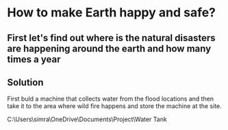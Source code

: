 # How to make Earth happy and safe?
<h2> First let's find out where is the natural disasters are happening around the earth and how many times a year</h2>

<h2> Solution</h2>
<p> First buld a machine that collects water from the flood locations and then take it to the area where wild fire happens and store the machine at the site.</p>
C:\Users\simra\OneDrive\Documents\Project\Water Tank
<picture>
  <source media="(min-width:650px)" srcset="C:\Users\simra\OneDrive\Documents\Project\Water Tank">
</picture>

